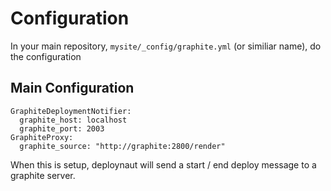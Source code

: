 # Configuration

In your main repository, `mysite/_config/graphite.yml` (or similiar name), do the configuration

## Main Configuration

	GraphiteDeploymentNotifier:
	  graphite_host: localhost
	  graphite_port: 2003
	GraphiteProxy:
	  graphite_source: "http://graphite:2800/render"

When this is setup, deploynaut will send a start / end deploy message to a graphite server.
